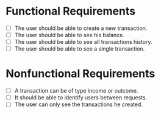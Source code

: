 # Functional Requirements
- [ ] The user should be able to create a new transaction.
- [ ] The user should be able to see his balance.
- [ ] The user should be able to see all transactions history.
- [ ] The user should be able to see a single transaction.

# Nonfunctional Requirements

- [ ] A transaction can be of type income or outcome.
- [ ] It should be able to identify users between requests.
- [ ] The user can only see the transactions he created.
